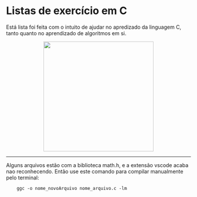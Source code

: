 # Listas de exercício em C

<p>Está lista foi feita com o intuito de ajudar no apredizado da linguagem C, tanto quanto no aprendizado de algoritmos em si.</p>

<div align="center">
    <img src="https://upload.wikimedia.org/wikipedia/commons/thumb/1/18/C_Programming_Language.svg/695px-C_Programming_Language.svg.png" width="300px"/>

</div>
<hr>
<p>Alguns arquivos estão com a biblioteca math.h, e a extensão vscode acaba nao reconhecendo. Então use este comando para compilar manualmente pelo terminal:</p>


~~~
    ggc -o nome_novoArquivo nome_arquivo.c -lm
~~~
<div align="center">

</div>
